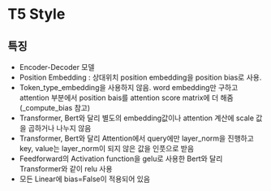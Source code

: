 # T5 Style

## 특징
- Encoder-Decoder 모델
- Position Embedding : 상대위치 position embedding을 position bias로 사용. 
- Token_type_embedding을 사용하지 않음. word embedding만 구하고 attention 부분에서 position bais를 attention score matrix에 더 해줌(_compute_bias 참고)
- Transformer, Bert와 달리 별도의 embedding값이나 attention 계산에 scale 값을 곱하거나 나누지 않음
- Transformer, Bert와 달리 Attention에서 query에만 layer_norm을 진행하고 key, value는 layer_norm이 되지 않은 값을 인풋으로 받음
- Feedforward의 Activation function을 gelu로 사용한 Bert와 달리 Transformer와 같이 relu 사용 
- 모든 Linear에 bias=False이 적용되어 있음

